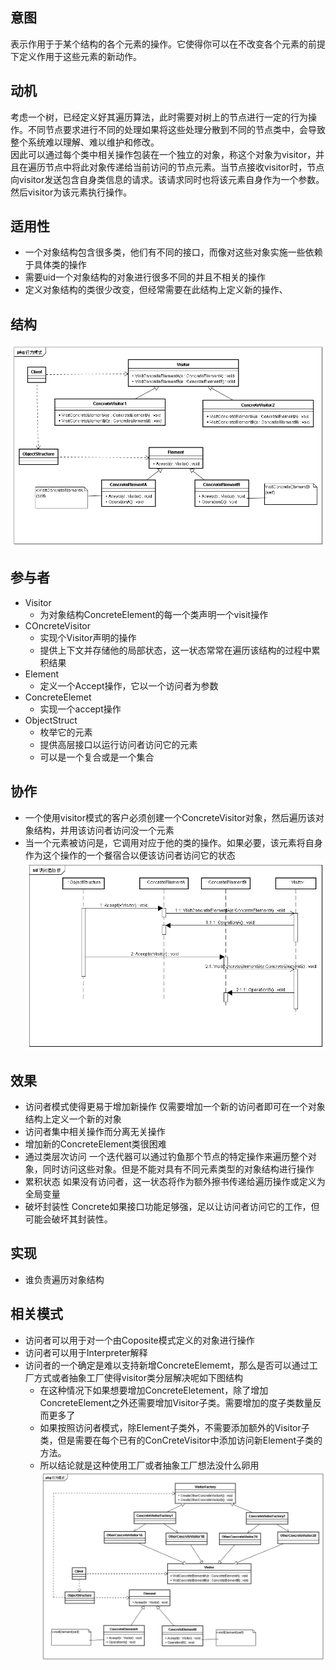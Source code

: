 ## 意图
表示作用于于某个结构的各个元素的操作。它使得你可以在不改变各个元素的前提下定义作用于这些元素的新动作。

## 动机
考虑一个树，已经定义好其遍历算法，此时需要对树上的节点进行一定的行为操作。不同节点要求进行不同的处理如果将这些处理分散到不同的节点类中，会导致整个系统难以理解、难以维护和修改。<br/>
因此可以通过每个类中相关操作包装在一个独立的对象，称这个对象为visitor，并且在遍历节点中将此对象传递给当前访问的节点元素。当节点接收visitor时，节点向visitor发送包含自身类信息的请求。该请求同时也将该元素自身作为一个参数。然后visitor为该元素执行操作。


## 适用性
* 一个对象结构包含很多类，他们有不同的接口，而像对这些对象实施一些依赖于具体类的操作
* 需要uid一个对象结构的对象进行很多不同的并且不相关的操作
* 定义对象结构的类很少改变，但经常需要在此结构上定义新的操作、

## 结构
![访问者](uml/访问者.png)

## 参与者
* Visitor
	* 为对象结构ConcreteElement的每一个类声明一个visit操作
* COncreteVisitor
	* 实现个Visitor声明的操作
	* 提供上下文并存储他的局部状态，这一状态常常在遍历该结构的过程中累积结果
* Element
	* 定义一个Accept操作，它以一个访问者为参数
* ConcreteElemet
	* 实现一个accept操作
* ObjectStruct
	* 枚举它的元素
	* 提供高层接口以运行访问者访问它的元素
	* 可以是一个复合或是一个集合

## 协作
* 一个使用visitor模式的客户必须创建一个ConcreteVisitor对象，然后遍历该对象结构，并用该访问者访问没一个元素
* 当一个元素被访问是，它调用对应于他的类的操作。如果必要，该元素将自身作为这个操作的一个餐宿合以便该访问者访问它的状态
![协作](uml/访问者协作.png)

## 效果
* 访问者模式使得更易于增加新操作
仅需要增加一个新的访问者即可在一个对象结构上定义一个新的对象
* 访问者集中相关操作而分离无关操作
* 增加新的ConcreteElement类很困难
* 通过类层次访问
一个迭代器可以通过钓鱼那个节点的特定操作来遍历整个对象，同时访问这些对象。但是不能对具有不同元素类型的对象结构进行操作
* 累积状态
如果没有访问者，这一状态将作为额外擦书传递给遍历操作或定义为全局变量
* 破坏封装性
Concrete如果接口功能足够强，足以让访问者访问它的工作，但可能会破坏其封装性。

## 实现
* 谁负责遍历对象结构

## 相关模式
* 访问者可以用于对一个由Coposite模式定义的对象进行操作
* 访问者可以用于Interpreter解释
* 访问者的一个确定是难以支持新增ConcreteElememt，那么是否可以通过工厂方式或者抽象工厂使得visitor类分层解决呢如下图结构
	* 在这种情况下如果想要增加ConcreteEletement，除了增加ConcreteElement之外还需要增加Visitor子类。需要增加的度子类数量反而更多了
	* 如果按照访问者模式，除Element子类外，不需要添加额外的Visitor子类，但是需要在每个已有的ConCreteVisitor中添加访问新Element子类的方法。
	* 所以结论就是这种使用工厂或者抽象工厂想法没什么卵用
![乱想](uml/乱想访问者.png)
